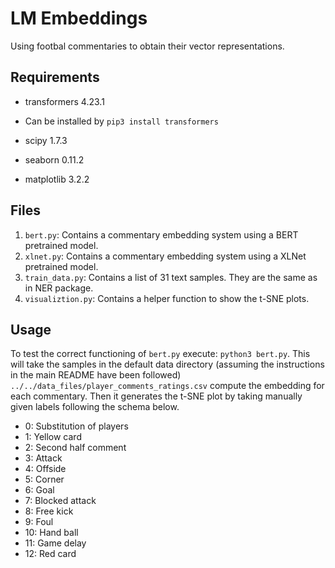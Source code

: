 # LM Embeddings
Using footbal commentaries to obtain their vector representations.

## Requirements

- transformers 4.23.1
- Can be installed by ```pip3 install transformers```

- scipy 1.7.3
- seaborn 0.11.2
- matplotlib 3.2.2

## Files

1. ```bert.py```: Contains a commentary embedding system using a BERT pretrained model.
2. ```xlnet.py```: Contains a commentary embedding system using a XLNet pretrained model.
3. ```train_data.py```: Contains a list of 31 text samples. They are the same as in NER package.
4. ```visualiztion.py```: Contains a helper function to show the t-SNE plots.


## Usage

To test the correct functioning of ```bert.py``` execute: ```python3 bert.py```. This will take the samples in the default data directory (assuming the instructions in the main README have been followed) ```../../data_files/player_comments_ratings.csv``` compute the embedding for each commentary. Then it generates the t-SNE plot by taking manually given labels following the schema below.


- 0: Substitution of players
- 1: Yellow card
- 2: Second half comment
- 3: Attack
- 4: Offside
- 5: Corner
- 6: Goal
- 7: Blocked attack
- 8: Free kick
- 9: Foul
- 10: Hand ball
- 11: Game delay
- 12: Red card

<!-- ## BERT t-SNE plot
- BERT embeddings t-SNE plot with perplexity=70 
![BERT embeddings t-SNE plot (perplexity=70)](bert_perplexity_70.png "BERT embeddings t-SNE plot with perplexity=70")
- BERT embeddings t-SNE plot with perplexity=100 
![BERT embeddings t-SNE plot (perplexity=100)](bert_perplexity_100.png "BERT embeddings t-SNE plot with perplexity=100")
- BERT embeddings t-SNE plot with perplexity=200 
![BERT embeddings t-SNE plot (perplexity=200)](bert_perplexity_200.png "BERT embeddings t-SNE plot with perplexity=200")

## XLNet t-SNE plot
- XLNet embeddings t-SNE plot with perplexity=5 
![XLNet embeddings t-SNE plot (perplexity=5)](xlnet_tsne.png "XLNet embeddings t-SNE plot with perplexity=5") -->
